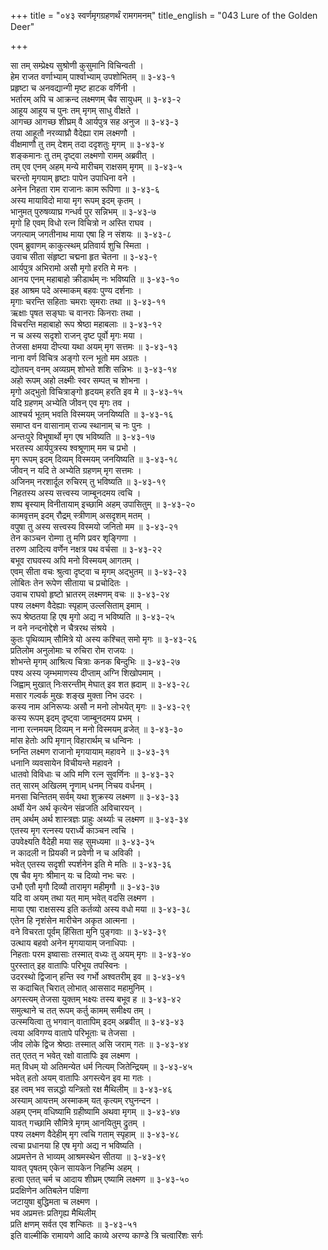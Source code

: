 +++
title = "०४३ स्वर्णमृगग्रहणर्थं रामगमनम्"
title_english = "043 Lure of the Golden Deer"

+++
<div class="audioEmbed"  caption="श्रीराम-हरिसीताराममूर्ति-घनपाठिभ्यां वचनम्" src="https://archive.org/download/Ramayana-recitation-Sriram-harisItArAmamUrti-Ghanapaati-v2/Kanda_3/Kanda_3_ARK-043-Swarna_Mruga_Grahanaardham_Rama_Agamanam.mp3"></div>

सा तम् सम्प्रेक्ष्य सुश्रोणी कुसुमानि विचिन्वती ।  
हेम राजत वर्णाभ्याम् पार्श्वाभ्याम् उपशोभितम् ॥ ३-४३-१  
प्रहृष्टा च अनवद्यान्गी मृष्ट हाटक वर्णिनी ।  
भर्तारम् अपि च आक्रन्द लक्ष्मणम् चैव सायुधम् ॥ ३-४३-२  
आहूय आहूय च पुनः तम् मृगम् साधु वीक्षते ।  
आगच्छ आगच्छ शीघ्रम् वै आर्यपुत्र सह अनुज ॥ ३-४३-३  
तया आहूतौ नरव्याघ्रौ वैदेह्या राम लक्ष्मणौ ।  
वीक्षमाणौ तु तम् देशम् तदा ददृशतुः मृगम् ॥ ३-४३-४  
शङ्कमानः तु तम् दृष्ट्वा लक्ष्मणो रामम् अब्रवीत् ।  
तम् एव एनम् अहम् मन्ये मारीचम् राक्षसम् मृगम् ॥ ३-४३-५  
चरन्तो मृगयाम् हृष्टाः पापेन उपाधिना वने ।  
अनेन निहता राम राजानः काम रूपिणा ॥ ३-४३-६  
अस्य मायाविदो माया मृग रूपम् इदम् कृतम् ।  
भानुमत् पुरुषव्याघ्र गन्धर्व पुर सन्निभम् ॥ ३-४३-७  
मृगो हि एवम् विधो रत्न विचित्रो न अस्ति राघव ।  
जगत्याम् जगतीनाथ माया एषा हि न संशयः ॥ ३-४३-८  
एवम् ब्रुवाणम् काकुत्स्थम् प्रतिवार्य शुचि स्मिता ।  
उवाच सीता संहृष्टा चद्मना हृत चेतना ॥ ३-४३-९  
आर्यपुत्र अभिरामो असौ मृगो हरति मे मनः ।  
आनय एनम् महाबाहो क्रीडार्थम् नः भविष्यति ॥ ३-४३-१०  
इह आश्रम पदे अस्माकम् बहवः पुण्य दर्शनाः ।  
मृगाः चरन्ति सहिताः चमराः सृमराः तथा ॥ ३-४३-११  
ऋक्षाः पृषत सङ्घाः च वानराः किनराः तथा ।  
विचरन्ति महाबाहो रूप श्रेष्ठा महाबलाः ॥ ३-४३-१२  
न च अस्य सदृशो राजन् दृष्ट पूर्वो मृगः मया ।  
तेजसा क्षमया दीप्त्या यथा अयम् मृग सत्तमः ॥ ३-४३-१३  
नाना वर्ण विचित्र अङ्गो रत्न भूतो मम अग्रतः ।  
द्योतयन् वनम् अव्यग्रम् शोभते शशि सन्निभः ॥ ३-४३-१४  
अहो रूपम् अहो लक्ष्मीः स्वर सम्पत् च शोभना ।  
मृगो अद्भुतो विचित्राङ्गो हृदयम् हरति इव मे ॥ ३-४३-१५  
यदि ग्रहणम् अभ्येति जीवन् एव मृगः तव ।  
आश्चर्य भूतम् भवति विस्मयम् जनयिष्यति ॥ ३-४३-१६  
समाप्त वन वासानाम् राज्य स्थानाम् च नः पुनः ।  
अन्तःपुरे विभूषार्थो मृग एष भविष्यति ॥ ३-४३-१७  
भरतस्य आर्यपुत्रस्य श्वश्रूणाम् मम च प्रभो ।  
मृग रूपम् इदम् दिव्यम् विस्मयम् जनयिष्यति ॥ ३-४३-१८  
जीवन् न यदि ते अभ्येति ग्रहणम् मृग सत्तमः ।  
अजिनम् नरशार्दूल रुचिरम् तु भविष्यति ॥ ३-४३-१९  
निहतस्य अस्य सत्त्वस्य जाम्बूनदमय त्वचि ।  
शष्प बृस्याम् विनीतायाम् इच्छामि अहम् उपासितुम् ॥ ३-४३-२०  
कामवृत्तम् इदम् रौद्रम् स्त्रीणाम् असदृशम् मतम् ।  
वपुषा तु अस्य सत्त्वस्य विस्मयो जनितो मम ॥ ३-४३-२१  
तेन काञ्चन रोम्णा तु मणि प्रवर शृङ्गिणा ।  
तरुण आदित्य वर्णेन नक्षत्र पथ वर्चसा ॥ ३-४३-२२  
बभूव राघवस्य अपि मनो विस्मयम् आगतम् ।  
एवम् सीता वचः श्रुत्वा दृष्ट्वा च मृगम् अद्भुतम् ॥ ३-४३-२३  
लोबितः तेन रूपेण सीताया च प्रचोदितः ।  
उवाच राघवो हृष्टो भ्रातरम् लक्ष्मणम् वचः ॥ ३-४३-२४  
पश्य लक्ष्मण वैदेह्याः स्पृहाम् उल्लसिताम् इमाम् ।  
रूप श्रेष्ठतया हि एष मृगो अद्य न भविष्यति ॥ ३-४३-२५  
न वने नन्दनोद्देशे न चैत्ररथ संश्रये ।  
कुतः पृथिव्याम् सौमित्रे यो अस्य कश्चित् समो मृगः ॥ ३-४३-२६  
प्रतिलोम अनुलोमाः च रुचिरा रोम राजयः ।  
शोभन्ते मृगम् आश्रित्य चित्राः कनक बिन्दुभिः ॥ ३-४३-२७  
पश्य अस्य जृम्भमाणस्य दीप्ताम् अग्नि शिखोपमाम् ।  
जिह्वाम् मुखात् निःसरन्तीम् मेघात् इव शत ह्रदाम् ॥ ३-४३-२८  
मसार गल्वर्क मुखः शङ्ख मुक्ता निभ उदरः ।  
कस्य नाम अनिरूप्यः असौ न मनो लोभयेत् मृगः ॥ ३-४३-२९  
कस्य रूपम् इदम् दृष्ट्वा जाम्बूनदमय प्रभम् ।  
नाना रत्नमयम् दिव्यम् न मनो विस्मयम् व्रजेत् ॥ ३-४३-३०  
मांस हेतोः अपि मृगान् विहारार्थम् च धन्विनः ।  
घ्नन्ति लक्ष्मण राजानो मृगयायाम् महावने ॥ ३-४३-३१  
धनानि व्यवसायेन विचीयन्ते महावने ।  
धातवो विविधाः च अपि मणि रत्न सुवर्णिनः ॥ ३-४३-३२  
तत् सारम् अखिलम् नॄणाम् धनम् निचय वर्धनम् ।  
मनसा चिन्तितम् सर्वम् यथा शुक्रस्य लक्ष्मण ॥ ३-४३-३३  
अर्थी येन अर्थ कृत्येन संव्रजति अविचारयन् ।  
तम् अर्थम् अर्थ शास्त्रज्ञः प्राहुः अर्थ्याः च लक्ष्मण ॥ ३-४३-३४  
एतस्य मृग रत्नस्य परार्ध्ये काञ्चन त्वचि ।  
उपवेक्ष्यति वैदेही मया सह सुमध्यमा ॥ ३-४३-३५  
न कादली न प्रियकी न प्रवेणी न च अविकी ।  
भवेत् एतस्य सदृशी स्पर्शनेन इति मे मतिः ॥ ३-४३-३६  
एष चैव मृगः श्रीमान् यः च दिव्यो नभः चरः ।  
उभौ एतौ मृगौ दिव्यौ तारामृग महीमृगौ ॥ ३-४३-३७  
यदि वा अयम् तथा यत् माम् भवेत् वदसि लक्ष्मण ।  
माया एषा राक्षसस्य इति कर्तव्यो अस्य वधो मया ॥ ३-४३-३८  
एतेन हि नृशंसेन मारीचेन अकृत आत्मना ।  
वने विचरता पूर्वम् हिंसिता मुनि पुङ्गवाः ॥ ३-४३-३९  
उत्थाय बहवो अनेन मृगयायाम् जनाधिपाः ।  
निहताः परम इष्वासाः तस्मात् वध्यः तु अयम् मृगः ॥ ३-४३-४०  
पुरस्तात् इह वातापिः परिभूय तपस्विनः ।  
उदरस्थो द्विजान् हन्ति स्व गर्भो अश्वतरीम् इव ॥ ३-४३-४१  
स कदाचित् चिरात् लोभात् आससाद महामुनिम् ।  
अगस्त्यम् तेजसा युक्तम् भक्ष्यः तस्य बभूव ह ॥ ३-४३-४२  
समुत्थाने च तत् रूपम् कर्तु कामम् समीक्ष्य तम् ।  
उत्स्मयित्वा तु भगवान् वातापिम् इदम् अब्रवीत् ॥ ३-४३-४३  
त्वया अविगण्य वातापे परिभूताः च तेजसा ।  
जीव लोके द्विज श्रेष्ठाः तस्मात् असि जराम् गतः ॥ ३-४३-४४  
तत् एतत् न भवेत् रक्षो वातापिः इव लक्ष्मण ।  
मत् विधम् यो अतिमन्येत धर्म नित्यम् जितेन्द्रियम् ॥ ३-४३-४५  
भवेत् हतो अयम् वातापिः अगस्त्येन इव मा गतः ।  
इह त्वम् भव सन्नद्धो यन्त्रितो रक्ष मैथिलीम् ॥ ३-४३-४६  
अस्याम् आयत्तम् अस्माकम् यत् कृत्यम् रघुनन्दन ।  
अहम् एनम् वधिष्यामि ग्रहीष्यामि अथवा मृगम् ॥ ३-४३-४७  
यावत् गच्छामि सौमित्रे मृगम् आनयितुम् द्रुतम् ।  
पश्य लक्ष्मण वैदेहीम् मृग त्वचि गताम् स्पृहाम् ॥ ३-४३-४८  
त्वचा प्रधानया हि एष मृगो अद्य न भविष्यति ।  
अप्रमत्तेन ते भाव्यम् आश्रमस्थेन सीतया ॥ ३-४३-४९  
यावत् पृषतम् एकेन सायकेन निहन्मि अहम् ।  
हत्वा एतत् चर्म च आदाय शीघ्रम् एष्यामि लक्ष्मण ॥ ३-४३-५०  
प्रदक्षिणेन अतिबलेन पक्षिणा  
जटायुषा बुद्धिमता च लक्ष्मण ।  
भव अप्रमत्तः प्रतिगृह्य मैथिलीम्  
प्रति क्षणम् सर्वत एव शन्कितः ॥ ३-४३-५१  
इति वाल्मीकि रामायणे आदि काव्ये अरण्य काण्डे त्रि चत्वारिंशः सर्गः